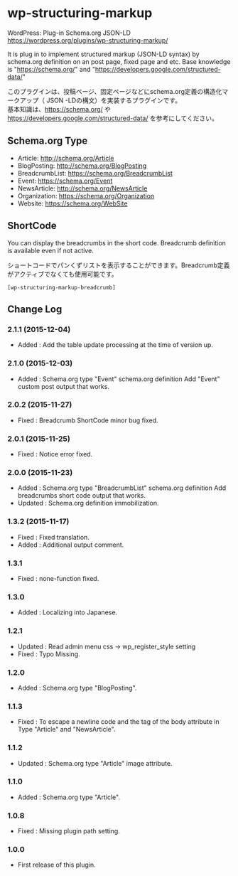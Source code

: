 # wp-structuring-markup
WordPress: Plug-in Schema.org JSON-LD  
https://wordpress.org/plugins/wp-structuring-markup/

It is plug in to implement structured markup (JSON-LD syntax) by schema.org definition on an post page, fixed page and etc. 
Base knowledge is "https://schema.org/" and "https://developers.google.com/structured-data/"

このプラグインは、投稿ページ、固定ページなどにschema.org定義の構造化マークアップ（ JSON -LDの構文）を実装するプラグインです。  
基本知識は、https://schema.org/ や https://developers.google.com/structured-data/ を参考にしてください。

## Schema.org Type

- Article: http://schema.org/Article
- BlogPosting: http://schema.org/BlogPosting
- BreadcrumbList: https://schema.org/BreadcrumbList
- Event: https://schema.org/Event
- NewsArticle: http://schema.org/NewsArticle
- Organization: https://schema.org/Organization
- Website: https://schema.org/WebSite

## ShortCode
You can display the breadcrumbs in the short code. Breadcrumb definition is available even if not active.

ショートコードでパンくずリストを表示することができます。Breadcrumb定義がアクティブでなくても使用可能です。

```
[wp-structuring-markup-breadcrumb]
```

## Change Log

### 2.1.1 (2015-12-04)
- Added : Add the table update processing at the time of version up.

### 2.1.0 (2015-12-03)
- Added : Schema.org type "Event" schema.org definition Add "Event" custom post output that works.

### 2.0.2 (2015-11-27)
- Fixed : Breadcrumb ShortCode minor bug fixed.

### 2.0.1 (2015-11-25)
- Fixed : Notice error fixed.

### 2.0.0 (2015-11-23)
- Added : Schema.org type "BreadcrumbList" schema.org definition Add breadcrumbs short code output that works.
- Updated : Schema.org definition immobilization.

### 1.3.2 (2015-11-17)
- Fixed : Fixed translation.
- Added : Additional output comment.

### 1.3.1
- Fixed : none-function fixed.

### 1.3.0
- Added : Localizing into Japanese.

### 1.2.1
- Updated : Read admin menu css -> wp_register_style setting
- Fixed : Typo Missing.

### 1.2.0
- Added : Schema.org type "BlogPosting".

### 1.1.3
- Fixed : To escape a newline code and the tag of the body attribute in Type "Article" and "NewsArticle".

### 1.1.2
- Updated : Schema.org type "Article" image attribute.

### 1.1.0
- Added : Schema.org type "Article".

### 1.0.8
- Fixed : Missing plugin path setting.

### 1.0.0
- First release of this plugin.